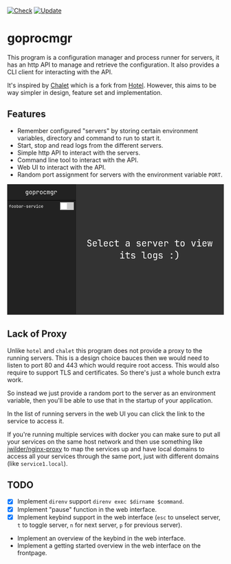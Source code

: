 [![Check](https://github.com/TaserudConsulting/goprocmgr/actions/workflows/check.yml/badge.svg)](https://github.com/TaserudConsulting/goprocmgr/actions/workflows/check.yml)
[![Update](https://github.com/TaserudConsulting/goprocmgr/actions/workflows/update.yml/badge.svg)](https://github.com/TaserudConsulting/goprocmgr/actions/workflows/update.yml)

# goprocmgr

This program is a configuration manager and process runner for servers, it
has an http API to manage and retrieve the configuration. It also provides a
CLI client for interacting with the API.

It's inspired by [Chalet](https://github.com/jeansaad/chalet) which is a fork
from [Hotel](https://github.com/typicode/hotel). However, this aims to be way
simpler in design, feature set and implementation.

## Features

- Remember configured "servers" by storing certain environment variables, directory and command to run to start it.
- Start, stop and read logs from the different servers.
- Simple http API to interact with the servers.
- Command line tool to interact with the API.
- Web UI to interact with the API.
- Random port assignment for servers with the environment variable `PORT`.

![Screenshot](./docs/screenshot.png)

## Lack of Proxy

Unlike `hotel` and `chalet` this program does not provide a proxy to the
running servers. This is a design choice bauces then we would need to listen
to port 80 and 443 which would require root access. This would also require
to support TLS and certificates. So there's just a whole bunch extra work.

So instead we just provide a random port to the server as an environment
variable, then you'll be able to use that in the startup of your application.

In the list of running servers in the web UI you can click the link to the
service to access it.

If you're running multiple services with docker you can make sure to put
all your services on the same host network and then use something like
[jwilder/nginx-proxy](https://hub.docker.com/r/jwilder/nginx-proxy/) to
map the services up and have local domains to access all your services
through the same port, just with different domains (like `service1.local`).

## TODO

- [X] Implement `direnv` support `direnv exec $dirname $command`.
- [X] Implement "pause" function in the web interface.
- [X] Implement keybind support in the web interface (`esc` to unselect server,
      `t` to toggle server, `n` for next server, `p` for previous server).
- Implement an overview of the keybind in the web interface.
- Implement a getting started overview in the web interface on the frontpage.
